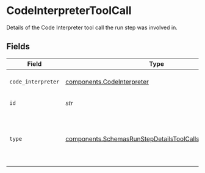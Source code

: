 # CodeInterpreterToolCall

Details of the Code Interpreter tool call the run step was involved in.


## Fields

| Field                                                                                                                              | Type                                                                                                                               | Required                                                                                                                           | Description                                                                                                                        |
| ---------------------------------------------------------------------------------------------------------------------------------- | ---------------------------------------------------------------------------------------------------------------------------------- | ---------------------------------------------------------------------------------------------------------------------------------- | ---------------------------------------------------------------------------------------------------------------------------------- |
| `code_interpreter`                                                                                                                 | [components.CodeInterpreter](../../models/components/codeinterpreter.md)                                                           | :heavy_check_mark:                                                                                                                 | The Code Interpreter tool call definition.                                                                                         |
| `id`                                                                                                                               | *str*                                                                                                                              | :heavy_check_mark:                                                                                                                 | The ID of the tool call.                                                                                                           |
| `type`                                                                                                                             | [components.SchemasRunStepDetailsToolCallsCodeObjectType](../../models/components/schemasrunstepdetailstoolcallscodeobjecttype.md) | :heavy_check_mark:                                                                                                                 | The type of tool call. This is always going to be `code_interpreter` for this type of tool call.                                   |